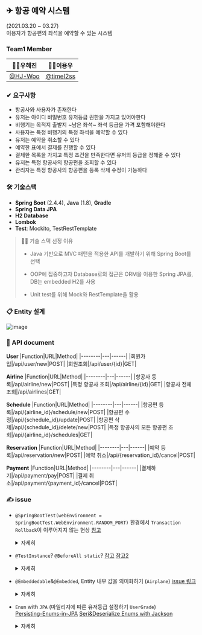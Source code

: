 ## ✈ 항공 예약 시스템
(2021.03.20 ~ 03.27)  
이용자가 항공편의 좌석을 예약할 수 있는 시스템


### Team1 Member
| 🙍‍♀️우혜진 | 🙍‍♂️이용우 |
| :----: | :----: |
| [@HJ-Woo](https://github.com/HJ-Woo) | [@timel2ss](https://github.com/timel2ss)  |

### ✔ 요구사항
- 항공사와 사용자가 존재한다
- 유저는 아이디 비밀번호 유저등급 권한을 가지고 있어야한다
- 비행기는 목적지 출발지 ~남은 좌석~ 좌석 등급을 가격 포함해야한다
- 사용자는 특정 비행기의 특정 좌석을 예약할 수 있다
- 유저는 예약을 취소할 수 있다
- 예약한 표에서 결제를 진행할 수 있다
- 결제한 목록을 가지고 특정 조건을 만족한다면 유저의 등급을 정해줄 수 있다
- 유저는 특정 항공사의 항공편을 조회할 수 있다
- 관리자는 특정 항공사의 항공편을 등록 삭제 수정이 가능하다

### 🛠 기술스택
- **Spring Boot** (2.4.4), **Java** (1.8), **Gradle**
- **Spring Data JPA**
- **H2 Database**
- **Lombok**
- **Test**: Mockito, TestRestTemplate
> 💁‍♀️ 기술 스택 선정 이유
> - Java 기반으로 MVC 패턴을 적용한 API를 개발하기 위해 Spring Boot를 선택
>
> - OOP에 집중하고자 Database로의 접근은 ORM을 이용한 Spring JPA를, DB는 embedded H2를 사용
>
> - Unit test를 위해 Mock와 RestTemplate을 활용
### 📋 Entity 설계
![image](https://user-images.githubusercontent.com/59992230/113433533-57523d00-941a-11eb-952e-311f713d2bad.png)

### 📄 API document
**User**
|Function|URL|Method|
|--------|---|------|
|회원가입|/api/user/new|POST|
|회원조회|/api/user/{id}|GET|

**Airline**
|Function|URL|Method|
|--------|---|------|
|항공사 등록|/api/airline/new|POST|
|특정 항공사 조회|/api/airline/{id}|GET|
|항공사 전체 조회|/api/airlines|GET|

**Schedule**
|Function|URL|Method|
|--------|---|------|
|항공편 등록|/api/{airline_id}/schedule/new|POST|
|항공편 수정|/api/{schedule_id}/update|POST|
|항공편 삭제|/api/{schedule_id}/delete/new|POST|
|특정 항공사의 모든 항공편 조회|/api/{airline_id}/schedules|GET|

**Reservation**
|Function|URL|Method|
|--------|---|------|
|예약 등록|/api/reservation/new|POST|
|예약 취소|/api/{reservation_id}/cancel|POST|

**Payment**
|Function|URL|Method|
|--------|---|------|
|결제하기|/api/payment/pay|POST|
|결제 취소|/api/payment/{payment_id}/cancel|POST|


### ✍ issue
- ``@SpringBootTest(webEnvironment = SpringBootTest.WebEnvironment.RANDOM_PORT)`` 환경에서
  ``Transaction Rollback``이 이루어지지 않는 현상
  [참고](https://stackoverflow.com/questions/46729849/transactions-in-spring-boot-testing-not-rolled-back)
  <details>
    <summary>자세히</summary>

  > If your test is @Transactional, it rolls back the transaction at the end of each test method by default. However, as using this arrangement with either RANDOM_PORT or DEFINED_PORT implicitly provides a real servlet environment, the HTTP client and server run in separate threads and, thus, in separate transactions. Any transaction initiated on the server does not roll back in this case.

  > 이처럼 공식문서에 기재된 바에 의하면, 실제 환경에서 running 시키는 *26.3.6. Testing with a running server* 와 같은 환경, 즉 우리가 사용했떤 ``@SpringBootTest(webEnvironment=WebEnvironment.RANDOM_PORT``의 설정은 실제 서블릿 환경인 HTTP 클라이언트와 서버가 각각의 별도 스레드에서 실행된다. 이때 서버에서 시작된 트랜잭션은 롤백되지 않으므로 테스트 수행 코드가 반영됨을 기억해야한다.

  </details>


- ``@TestInstance``? ``@BeforeAll static``? [참고](https://www.baeldung.com/junit-testinstance-annotation) [참고2](https://stackoverflow.com/questions/52551718/what-use-is-testinstance-annotation-in-junit-5)

  <details>
    <summary>자세히</summary>

  > 기본적으로 Junit4와 5는 **각 테스트 메서드를 실행하기 전**에 테스트 클래스의 **새 인스턴스**를 만든다. 이렇게하면 **테스트간에 상태가 명확하게 분리**된다.

  > 여러 테스트 메서드에 걸쳐서 객체가 필요한 경우, Junit5에서는 ``@BeforeAll``을
  > - 클래스의 **static 메서드**에 사용하면, 클래스의 **static member와 함께** 사용 가능
  > - **Test Instance의 Life cycle이 per-class**로 변경되면 (``@TestInstance (Lifecycle.PER_CLASS)``), ``@BeforeAll``을 **instance 메서드에 사용하여 instance member**들을 함꼐 사용 가능

  > 💥 **Problem** 💥 [참고 with Mockito git issue](https://github.com/mockito/mockito/issues/1437)
  > 
  > 기본적으로는 ``@TestInstance`` 의 사용을 권장하나, 다음과 같은 Mockito 문제가 발생한 경우에 감당하지 못하는 문제가 생긴다. 
  >![image](https://user-images.githubusercontent.com/59992230/112656304-9ae5fd80-8e94-11eb-9633-80049c0deb72.png)
  ![image](https://user-images.githubusercontent.com/59992230/112656333-a46f6580-8e94-11eb-87f4-8d0f4545af3a.png)
  >
  > 둘은 같은 life cycle을 공유중인 UserServiceTest에서 ``유저정보를조회한다()`` 메소드와 ``유저를저장한다()`` 메서드 호출시의 Mock 객체 인스턴스 값 변화를 보여주고 있다.
  > 
  > 자세히 살펴보자면 중간에 Mock 객체들의 address가 변경되는데, 반면에 ``@InjectMocks`` 객체에게는 변화가 일어나지 않는다.  
  > 즉, ``@InjectMocks`` ``UserService``는 이전의 Mock 객체들을 주입받았는데, 이후 메소드에서는 새로운 Mock 객체에서 ``willReturn()``을 정의하였으므로, 원하는 return을 받지 못하고 계속 null로 반환하여 NPE가 발생한다.
  > 
  > 해당 문제에 대하여 Mockito issue란에서 2020.12.12까지 개발자간의 토론이 이루어졌으나, Mockito 측의 답변은 없다.
  > 
  > 고로 우리는 ``static @BeforeAll``을 사용하여 해당 문제를 해결하였다.

  </details>

- ``@Embeddedable``&``@Embedded``, Entity 내부 값을 의미화하기 (``Airplane``) [issue 링크](https://github.com/Spring-Study-20210220/Airplane_Reservation/issues/1)

  <details>
    <summary>자세히</summary>
  
  > ``Airplane``의 설계 의도는 두가지 의미가 담겨있다
  > 1. 기내의 좌석이 총 몇 석 존재하는지 정보를 표현하기 위해
  > 2. 각 좌석에 대한 예약 여부 조회 등등
  > 
  > 처음엔 해당 의미를 담은 객체를 Seat과 Schedule 사이에 Entity로 구성하였으나,
  > Schedule과 OneToOne 관계이고, 그렇다고해서 Schedule 내부에 한번에 포함하기에는 역할을 분리시키고자
  > 객체로 정의하고, Embedded로 내부 value를 저장하게끔 설정해두었다.

  </details>

- ``Enum`` with ``JPA`` (마일리지에 따른 유저등급 설정하기 ``UserGrade``)  
  [Persisting-Enums-in-JPA](https://www.baeldung.com/jpa-persisting-enums-in-jpa) [Seri&Deserialize Enums with Jackson](https://www.baeldung.com/jackson-serialize-enums)

  <details>
    <summary>자세히</summary>

  > 1. 유동적인 Enum  
  > 일반적인 Enum type의 경우엔 constant의 그룹으로 나타낸 클래스이다.  
  > 그렇게 이용한 ``ClassSet``, ``PaymentStatus``, ``SeatStatus``를 볼 수 있다.  
  > 유저 등급은 일반적인 상태 설정과는 달리, 마일리지가 변동될때마다 확인하도록 설계했다.  
  > 매 순간마다 switch를 통해서, 마일리지 범위를 또 상수를 설정하고, 그 상수 범위 내에 들어가있을때 해당 등급이 되는지...  
  > ❗ 결론적으로 이러한 로직을 번거롭게 짜는것 보다는 토비의 스프링 5장에서 언급된 enum field와 method를 사용했다.
  > 
  > 2. 등급의 의미?  
  > 그리고 **등급 자체**를 저장하기보다는 **등급을 구성하는 요소**를 저장하고, DB에서 꺼내올 때마다 요소를 통해 등급을 확인하는 것이 좀 더 올바르다고 여겨졌다.
  > 그래서 ``@PostLoad`` 를 이용하여 영속성이 부여될때마다 매 등급을 계산하여 매기게 설정하였다.
  > 
  > 3. Client에게 전달  
  > 마지막으로 고민했던 부분은, Client에게 전달되는 값이었다.  
  > ``UserDTO`` 에 ``UserGrade``을 그대로 반환하게 될 경우엔 내부 field값들 (boundary)을 반환해주는 것인가 걱정했지만,  
  > [Jackson 문서](https://www.baeldung.com/jackson-serialize-enums) 를 통해 Enum의 기본 Mapping 정책은 ``simple String``으로 변환해주는 것임을 알게 되었다.  
  > Client에게는 우리가 원하는 등급의 이름(GOLD, DIAMOND, ...)으로 반환되어 원하는 결과를 얻을 수 있었다.


  </details>